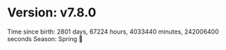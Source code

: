 # Version: v7.8.0
Time since birth: 2801 days, 67224 hours, 4033440 minutes, 242006400 seconds
Season: Spring 🌸

